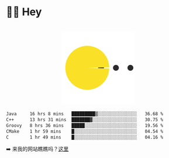 
# 👋🏻 Hey
<div align="center">
	<br>
	<img src="https://raw.githubusercontent.com/Aniket965/Aniket965/master/pacman.svg?sanitize=true" width="200" height="200">
	<br>
</div>

<!--START_SECTION:waka-->
```text
Java     16 hrs 8 mins   █████████▒░░░░░░░░░░░░░░░   36.68 % 
C++      13 hrs 31 mins  ███████▓░░░░░░░░░░░░░░░░░   30.75 % 
Groovy   8 hrs 36 mins   █████░░░░░░░░░░░░░░░░░░░░   19.56 % 
CMake    1 hr 59 mins    █░░░░░░░░░░░░░░░░░░░░░░░░   04.54 % 
C        1 hr 49 mins    █░░░░░░░░░░░░░░░░░░░░░░░░   04.16 % 
```
<!--END_SECTION:waka-->

 ➡️  来我的网站瞧瞧吗？[这里](https://www.shaolongfei.com)
